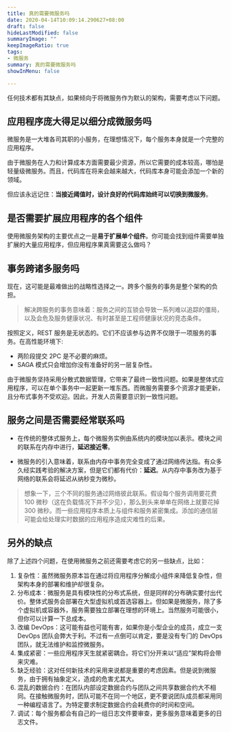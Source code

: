 ```yaml
---
title: 真的需要微服务吗
date: 2020-04-14T10:09:14.290627+08:00
draft: false
hideLastModified: false
summaryImage: ""
keepImageRatio: true
tags:
- 微服务
summary: 真的需要微服务吗
showInMenu: false

---
```


任何技术都有其缺点，如果倾向于将微服务作为默认的架构，需要考虑以下问题。

## 应用程序庞大得足以细分成微服务吗

微服务是⼀⼤堆各司其职的⼩服务，在理想情况下，每个服务本⾝就是⼀个完整的应⽤程序。

由于微服务在⼈⼒和计算成本⽅⾯需要最少资源，所以它需要的成本较⾼，哪怕是轻量级微服务。⽽且，代码库在将来会越来越⼤，代码库本⾝可能会添加⼀个新的领域。

但应该永远记住：**当接近阈值时，设计良好的代码库始终可以切换到微服务**。

## 是否需要扩展应⽤程序的各个组件

使⽤微服务架构的主要优点之⼀是**易于扩展单个组件**。你可能会找到组件需要单独扩展的⼤量应⽤程序，但应⽤程序果真需要这么做吗？

## 事务跨诸多服务吗

现在，这可能是最难做出的战略性选择之⼀。跨多个服务的事务是整个架构的负担。

> 解决跨服务的事务意味着：服务之间的互锁会导致⼀系列难以追踪的僵局，以及会危及服务健康状况、有时甚⾄是⼯程师健康状况的竞态条件。

按照定义，REST 服务是⽆状态的。它们不应该参与边界不仅限于⼀项服务的事务。在⾼性能环境下:

- 两阶段提交 2PC 是不必要的⿇烦。
- SAGA 模式只会增加你没有准备好的另⼀层复杂性。

由于微服务坚持采⽤分散式数据管理，它带来了最终⼀致性问题。如果是整体式应⽤程序，可以在单个事务中⼀起更新⼀堆东西。⽽微服务需要多个资源才能更新，且分布式事务不受欢迎。因此，开发⼈员需要意识到⼀致性问题。

## 服务之间是否需要经常联系吗

- 在传统的整体式服务上，每个微服务实例由系统内的模块加以表⽰。模块之间的联系在内存中进⾏，**延迟接近零**。

- 微服务的引⼊意味着，联系由内存中事务完全变成了通过⽹络传达指。有众多久经实践考验的解决⽅案，但是它们都有代价：**延迟**。从内存中事务改为基于⽹络的联系会将延迟从纳秒变为微秒。

> 想象⼀下，三个不同的服务通过⽹络彼此联系。假设每个服务调⽤要花费 100 微秒（这在负载情况下并不少⻅），那么到头来单单在⽹络上就要花掉300 微秒。⽽⼀些应⽤程序本质上与组件和服务紧密集成。添加的通信层可能会给处理实时数据的应⽤程序造成灾难性的后果。

## 另外的缺点

除了上述四个问题，在使⽤微服务之前还需要考虑它的另⼀些缺点，⽐如：

1. 复杂性：虽然微服务原本旨在通过将应⽤程序分解成⼩组件来降低复杂性，但架构本⾝的部署和维护却很复杂。
2. 分布成本：微服务是具有模块性的分布式系统，但是同样的分布确实要付出代价。整体式服务会部署在⼤型虚拟机或⾸选容器上。但如果是微服务，除了多个虚拟机或容器外，服务需要独⽴部署在理想的环境上。当然服务可能很⼩，但你可以计算⼀下总成本。
3. 改编 DevOps：这可能有益也可能有害，如果你是⼩型企业的成员，成⽴⼀⽀ DevOps 团队会弊⼤于利。不过有⼀点倒可以肯定，要是没有专⻔的 DevOps 团队，就⽆法维护和监控微服务。
4. 集成紧密：⼀些应⽤程序天⽣就紧密耦合。将它们分开来以“适应”架构将会带来灾难。
5. 缺乏经验：这对任何新技术的采⽤来说都是重要的考虑因素。但是说到微服务，由于拥有抽象定义，造成的危害尤其⼤。
6. 混乱的数据合约：在团队内部设定数据合约与团队之间共享数据合约⼤不相同。在接触微服务时，团队可能不在同⼀个地区，更不要说团队成员都采⽤同⼀种编程语⾔了。为特定要求制定数据合约会耗费你的时间和空间。
7. 调试：每个服务都会有⾃⼰的⼀组⽇志⽂件要审查，更多服务意味着更多的⽇志⽂件。
